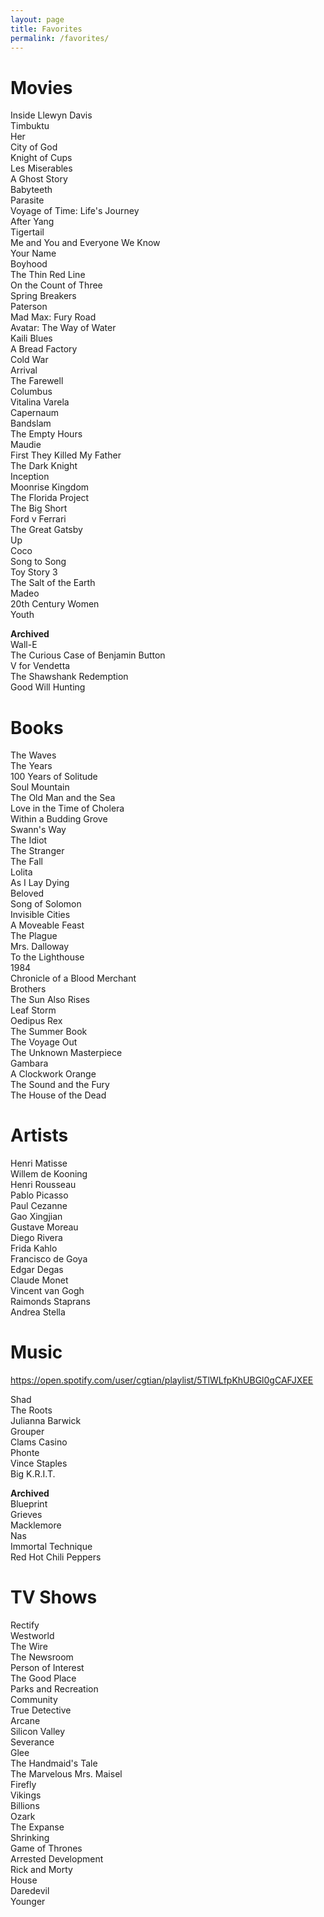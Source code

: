 ```yaml
---
layout: page
title: Favorites
permalink: /favorites/
---
```

Movies
==
Inside Llewyn Davis  
Timbuktu  
Her  
City of God  
Knight of Cups  
Les Miserables  
A Ghost Story  
Babyteeth  
Parasite  
Voyage of Time: Life's Journey  
After Yang  
Tigertail  
Me and You and Everyone We Know  
Your Name  
Boyhood  
The Thin Red Line  
On the Count of Three  
Spring Breakers  
Paterson  
Mad Max: Fury Road  
Avatar: The Way of Water  
Kaili Blues  
A Bread Factory  
Cold War  
Arrival  
The Farewell  
Columbus  
Vitalina Varela  
Capernaum  
Bandslam  
The Empty Hours  
Maudie  
First They Killed My Father  
The Dark Knight  
Inception   
Moonrise Kingdom  
The Florida Project  
The Big Short  
Ford v Ferrari  
The Great Gatsby  
Up  
Coco  
Song to Song  
Toy Story 3  
The Salt of the Earth   
Madeo   
20th Century Women  
Youth  
  
**Archived**  
Wall-E  
The Curious Case of Benjamin Button  
V for Vendetta  
The Shawshank Redemption  
Good Will Hunting  

Books
==
The Waves  
The Years  
100 Years of Solitude  
Soul Mountain  
The Old Man and the Sea  
Love in the Time of Cholera  
Within a Budding Grove  
Swann's Way  
The Idiot  
The Stranger  
The Fall  
Lolita  
As I Lay Dying  
Beloved  
Song of Solomon  
Invisible Cities  
A Moveable Feast  
The Plague  
Mrs. Dalloway  
To the Lighthouse  
1984  
Chronicle of a Blood Merchant  
Brothers  
The Sun Also Rises  
Leaf Storm  
Oedipus Rex  
The Summer Book  
The Voyage Out  
The Unknown Masterpiece  
Gambara  
A Clockwork Orange  
The Sound and the Fury  
The House of the Dead  

Artists
==
Henri Matisse  
Willem de Kooning  
Henri Rousseau  
Pablo Picasso  
Paul Cezanne  
Gao Xingjian  
Gustave Moreau  
Diego Rivera  
Frida Kahlo  
Francisco de Goya  
Edgar Degas  
Claude Monet  
Vincent van Gogh  
Raimonds Staprans  
Andrea Stella  

Music
==
<https://open.spotify.com/user/cgtian/playlist/5TlWLfpKhUBGl0gCAFJXEE>  
  
Shad  
The Roots  
Julianna Barwick  
Grouper  
Clams Casino  
Phonte  
Vince Staples  
Big K.R.I.T.  
  
**Archived**  
Blueprint  
Grieves  
Macklemore  
Nas  
Immortal Technique  
Red Hot Chili Peppers  

TV Shows
==
Rectify  
Westworld  
The Wire  
The Newsroom  
Person of Interest  
The Good Place  
Parks and Recreation  
Community  
True Detective  
Arcane  
Silicon Valley  
Severance  
Glee  
The Handmaid's Tale  
The Marvelous Mrs. Maisel  
Firefly  
Vikings  
Billions  
Ozark  
The Expanse  
Shrinking  
Game of Thrones  
Arrested Development  
Rick and Morty  
House  
Daredevil  
Younger  
